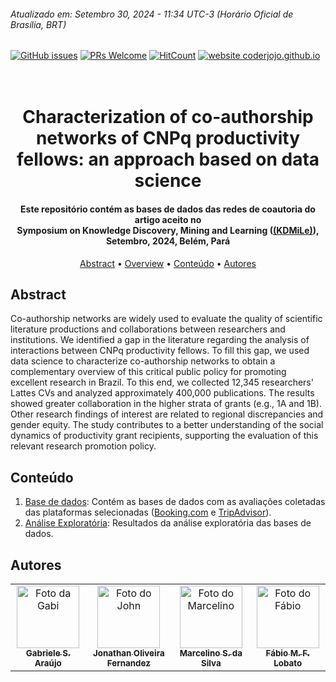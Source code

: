 ###### Atualizado em: Setembro 30, 2024 - 11:34 UTC-3 (Horário Oficial de Brasília, BRT)

[![GitHub issues](https://img.shields.io/github/issues/fabiolobato/SBSI_turismo)](https://github.com/fabiolobato/SBSI_turismo/issues) 
[![PRs Welcome](https://img.shields.io/badge/PRs-welcome-yellow.svg?style=flat-square)](https://github.com/fabiolobato/SBSI_turismo/pulls) 
[![HitCount](https://views.whatilearened.today/views/github/fabiolobato/SBSI_turismo.svg)](https://github.com/fabiolobato/SBSI_turismo) 
[![website coderjojo.github.io](https://img.shields.io/website-up-down-yellow-red/http/coderjojo.github.io/creative-profile-readme.svg)](http://laca-ufopa.com.br/)




<h1 align="center">
  <br>
   Characterization of co-authorship networks of CNPq productivity fellows: an approach based on data science
  <br>
</h1>

<h4 align="center">Este repositório contém as bases de dados das redes de coautoria do artigo aceito no <br> Symposium on Knowledge Discovery, Mining and Learning (<a href="https://sbsi2024.ufjf.br/](https://bracis.sbc.org.br/2024/kdmile-2024/)">(KDMiLe)</a>), Setembro, 2024, Belém, Pará</h4>

<p align="center">
  <a href="#abstract">Abstract</a> •
  <a href="#overview">Overview</a> •
  <a href="#conteúdo">Conteúdo</a> •
  <a href="#autores">Autores</a>
</p>

## Abstract

Co-authorship networks are widely used to evaluate the quality of scientific literature productions and collaborations between researchers and institutions. We identified a gap in the literature regarding the analysis of interactions between CNPq productivity fellows. To fill this gap, we used data science to characterize co-authorship networks to obtain a complementary overview of this critical public policy for promoting excellent research in Brazil. To this end, we collected 12,345 researchers' Lattes CVs and analyzed approximately 400,000 publications. The results showed greater collaboration in the higher strata of grants (e.g., 1A and 1B). Other research findings of interest are related to regional discrepancies and gender equity. The study contributes to a better understanding of the social dynamics of productivity grant recipients, supporting the evaluation of this relevant research promotion policy.



## Conteúdo
1. [Base de dados](Dataset): Contém as bases de dados com as avaliações coletadas das plataformas selecionadas (<a href="https://www.booking.com/">Booking.com</a> e <a href="https://www.tripadvisor.com.br/">TripAdvisor</a>).
2. [Análise Exploratória](Análise%20exploratória): Resultados da análise exploratória das bases de dados.

## Autores 
<!-- Gabriele de S. Araújo, Jonathan O. Fernandez, Marcelino S. da Silva, Fábio M.F. Lobato -->
<table>
  <tr>
     <td align="center">
      <a href="http://lattes.cnpq.br/2201818644935012">
        <img src="https://avatars.githubusercontent.com/u/69174689?v=4" width="100px;" alt="Foto da Gabi"/><br>
        <sub>
          <b>Gabriele S. Araújo</b>
        </sub>
      </a>
    </td>
    <td align="center">
      <a href="http://lattes.cnpq.br/8316643293931169">
        <img src="https://avatars.githubusercontent.com/u/88400274?v=4" width="100px;" alt="Foto do John"/><br>
        <sub>
          <b>Jonathan Oliveira Fernandez</b>
        </sub>
      </a>
    </td>
    <td align="center">
      <a href="http://lattes.cnpq.br/7080513172499497">
        <img src="https://media.licdn.com/dms/image/C4E03AQHGeRA-FUzskA/profile-displayphoto-shrink_800_800/0/1574128664118?e=2147483647&v=beta&t=ZfkTWn6Ho_XckQbhpbOVcVe6RMAEkGfEZiHEGgimHxs" width="100px;" alt="Foto do Marcelino"/><br>
        <sub>
          <b>Marcelino S. da Silva</b>
        </sub>
      </a>
    </td>
    <td align="center">
      <a href="http://lattes.cnpq.br/8320014491229434">
        <img src="https://avatars.githubusercontent.com/u/42838538?s=400&u=2c84a1c1abde336396f4c305bcd713ada6748b31&v=4" width="100px;" alt="Foto do Fábio"/><br>
        <sub>
          <b>Fábio M. F. Lobato</b>
        </sub>
      </a>
    </td>
  </tr>
</table>


